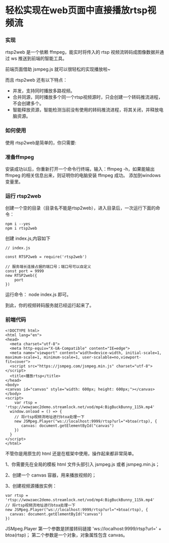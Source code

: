 # 轻松实现在web页面中直接播放rtsp视频流

### 实现
rtsp2web 是一个依赖 ffmpeg，能实时将传入的 rtsp 视频流转码成图像数据并通过 ws 推送到前端的智能工具。

前端页面借助 jsmpeg.js 就可以很轻松的实现播放啦~

而且 rtsp2web 还有以下特点：

- 并发，支持同时播放多路视频。
- 合并同源，同时播放多个同一个rtsp视频源时，只会创建一个转码推流进程，不会创建多个。
- 智能释放资源，智能检测当前没有使用的转码推流进程，将其关闭，并释放电脑资源。

### 如何使用
使用 rtsp2web是简单的，你只需要:

### 准备ffmpeg
安装成功以后，你重新打开一个命令行终端，输入：ffmpeg -h，如果能输出 ffmpeg 的相关信息出来，则证明你的电脑安装 ffmpeg 成功。
添加到windows变量里。

### 运行 rtsp2web
创建一个空的目录（目录名不能是rtsp2web），进入目录后，一次运行下面的命令：
```
npm i --yes
npm i rtsp2web
```

创建 index.js,内容如下
```
// index.js

const RTSP2web = require('rtsp2web')

// 服务端长连接占据的端口号；端口号可以自定义
const port = 9999
new RTSP2web({
    port
})

```

运行命令： node index.js 即可。

到此，你的视频转码服务就已经运行起来了。

### 前端代码
```
<!DOCTYPE html>
<html lang="en">
<head>
  <meta charset="utf-8">
  <meta http-equiv="X-UA-Compatible" content="IE=edge">
  <meta name="viewport" content="width=device-width, initial-scale=1, maximum-scale=1, minimum-scale=1, user-scalable=no,viewport-fit=cover">
  <script src="https://jsmpeg.com/jsmpeg.min.js" charset="utf-8"></script>
  <title>播放rtsp</title>
</head>
<body>
<canvas id="canvas" style="width: 600px; height: 600px;"></canvas>
</body>
<script>
    var rtsp = 'rtsp://wowzaec2demo.streamlock.net/vod/mp4:BigBuckBunny_115k.mp4'
  window.onload = () => {
    // 将rtsp视频流地址进行btoa处理一下
    new JSMpeg.Player("ws://localhost:9999/rtsp?url="+btoa(rtsp), {
       canvas: document.getElementById("canvas")
    })
  }
</script>
</html>

```

不管你是用原生的 html 还是在框架中使用，操作起来都非常简单。

1、你需要先在全局的模板 html 文件头部引入 jsmpeg.js 或者 jsmpeg.min.js；

2、创建一个 canvas 容器，用来播放视频的；

3、创建视频源播放实例：

```
var rtsp = 'rtsp://wowzaec2demo.streamlock.net/vod/mp4:BigBuckBunny_115k.mp4'
// 将rtsp视频流地址进行btoa处理一下
new JSMpeg.Player("ws://localhost:9999/rtsp?url="+btoa(rtsp), {
  canvas: document.getElementById("canvas")
})

```
JSMpeg.Player 第一个参数是拼接转码链接 'ws://localhost:9999/rtsp?url=' + btoa(rtsp)； 第二个参数是一个对象，对象属性包含 canvas。